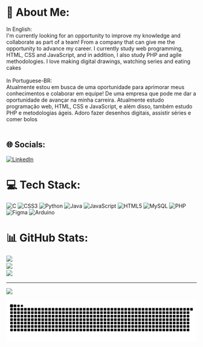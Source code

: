 # 💫 About Me:
In English:<br>I'm currently looking for an opportunity to improve my knowledge  and collaborate as part of a team! From a company that can give me the opportunity to advance my career. I currently study web programming, HTML, CSS and JavaScript, and in addition, I also study PHP and agile methodologies. I love making digital drawings, watching series and eating cakes<br><br>In Portuguese-BR:<br>Atualmente estou em busca de uma oportunidade para aprimorar meus conhecimentos e colaborar em equipe! De uma empresa que pode me dar a oportunidade de avançar na minha carreira. Atualmente estudo programação web, HTML, CSS e JavaScript, e além disso, também estudo PHP e metodologias ágeis. Adoro fazer desenhos digitais, assistir séries e comer bolos<br><br>


## 🌐 Socials:
[![LinkedIn](https://img.shields.io/badge/LinkedIn-%230077B5.svg?logo=linkedin&logoColor=white)](https://linkedin.com/in/giuliacardoso2981) 

# 💻 Tech Stack:
![C](https://img.shields.io/badge/c-%2300599C.svg?style=for-the-badge&logo=c&logoColor=white) ![CSS3](https://img.shields.io/badge/css3-%231572B6.svg?style=for-the-badge&logo=css3&logoColor=white) ![Python](https://img.shields.io/badge/python-3670A0?style=for-the-badge&logo=python&logoColor=ffdd54) ![Java](https://img.shields.io/badge/java-%23ED8B00.svg?style=for-the-badge&logo=openjdk&logoColor=white) ![JavaScript](https://img.shields.io/badge/javascript-%23323330.svg?style=for-the-badge&logo=javascript&logoColor=%23F7DF1E) ![HTML5](https://img.shields.io/badge/html5-%23E34F26.svg?style=for-the-badge&logo=html5&logoColor=white) ![MySQL](https://img.shields.io/badge/mysql-4479A1.svg?style=for-the-badge&logo=mysql&logoColor=white) ![PHP](https://img.shields.io/badge/php-%23777BB4.svg?style=for-the-badge&logo=php&logoColor=white) ![Figma](https://img.shields.io/badge/figma-%23F24E1E.svg?style=for-the-badge&logo=figma&logoColor=white) ![Arduino](https://img.shields.io/badge/-Arduino-00979D?style=for-the-badge&logo=Arduino&logoColor=white)
# 📊 GitHub Stats:
![](https://github-readme-stats.vercel.app/api?username=GiuliaDSCardoso&theme=midnight-purple&hide_border=true&include_all_commits=false&count_private=false)<br/>
![](https://github-readme-streak-stats.herokuapp.com/?user=GiuliaDSCardoso&theme=midnight-purple&hide_border=true)<br/>
![](https://github-readme-stats.vercel.app/api/top-langs/?username=GiuliaDSCardoso&theme=midnight-purple&hide_border=true&include_all_commits=false&count_private=false&layout=compact)

---
[![](https://visitcount.itsvg.in/api?id=GiuliaDSCardoso&icon=2&color=6)](https://visitcount.itsvg.in)

<!-- Proudly created with GPRM ( https://gprm.itsvg.in ) -->
![Snake animation](https://github.com/GiuliaDSCardoso/GiuliaDSCardoso/blob/output/github-contribution-grid-snake.svg)

